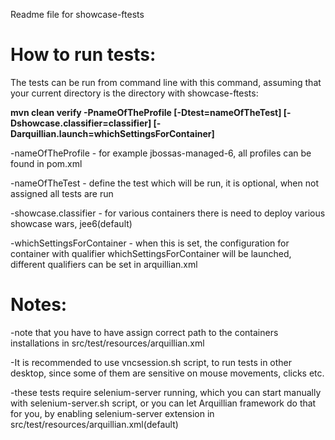 ﻿Readme file for showcase-ftests

How to run tests:
=================

The tests can be run from command line with this command, assuming that your current directory is the directory with showcase-ftests:

**mvn clean verify -PnameOfTheProfile [-Dtest=nameOfTheTest] [-Dshowcase.classifier=classifier] [-Darquillian.launch=whichSettingsForContainer]**

-nameOfTheProfile - for example jbossas-managed-6, all profiles can be found in pom.xml

-nameOfTheTest - define the test which will be run, it is optional, when not assigned all tests are run

-showcase.classifier - for various containers there is need to deploy various showcase wars, jee6(default)

-whichSettingsForContainer - when this is set, the configuration for container with qualifier whichSettingsForContainer will be launched, different qualifiers 
	can be set in arquillian.xml

Notes:
======
-note that you have to have assign correct path to the containers installations in src/test/resources/arquillian.xml

-It is recommended to use vncsession.sh script, to run tests in other desktop, since some of them are sensitive on mouse movements, clicks etc.

-these tests require selenium-server running, which you can start manually with selenium-server.sh script, or you can let Arquillian framework
 do that for you, by enabling selenium-server extension in src/test/resources/arquillian.xml(default)

